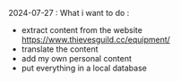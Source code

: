 2024-07-27 : What i want to do : 
- extract content from the website https://www.thievesguild.cc/equipment/ 
- translate the content
- add my own personal content
- put everything in a local database